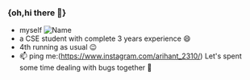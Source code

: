 ### {oh,hi there 👋}
- myself
![Name](https://github.com/arihant-2310/arihant-2310/blob/master/name.gif)
- a CSE student with complete 3 years experience 😄
- 4th running as usual 😉
- 📫 ping me:(https://www.instagram.com/arihant_2310/)
        Let's spent some time dealing with bugs together 👯

<!--
**arihant-2310/arihant-2310** is a ✨ _special_ ✨ repository because its `README.md` (this file) appears on your GitHub profile.

Here are some ideas to get you started:

- 🔭 I’m currently working on ...
- 🌱 I’m currently learning ...
- 👯 I’m looking to collaborate on ...
- 🤔 I’m looking for help with ...
- 💬 Ask me about ...
- 📫 How to reach me: ...
- 😄 Pronouns: ...
- ⚡ Fun fact: ...
-->
